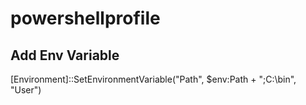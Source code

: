 ﻿# powershellprofile

## Add Env Variable
[Environment]::SetEnvironmentVariable("Path", $env:Path + ";C:\bin", "User")
